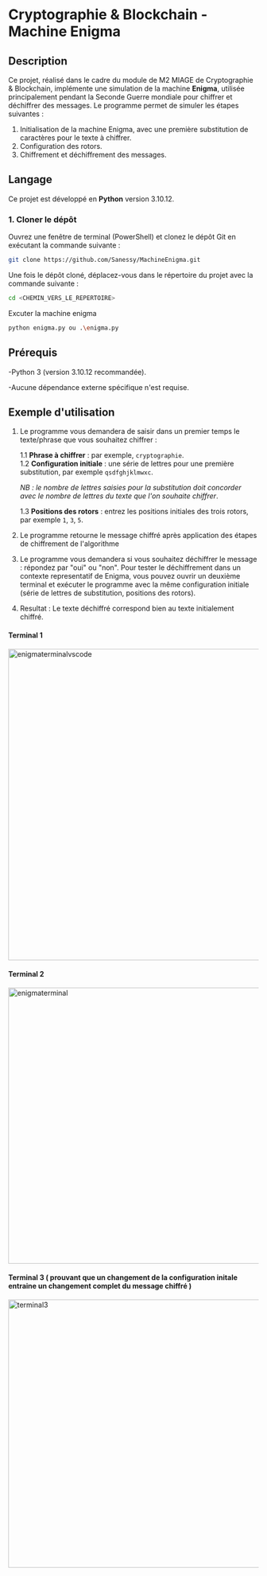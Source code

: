 # Cryptographie & Blockchain - Machine Enigma

## Description

Ce projet, réalisé dans le cadre du module de M2 MIAGE de Cryptographie & Blockchain, implémente une simulation de la machine **Enigma**, utilisée principalement pendant la Seconde Guerre mondiale pour chiffrer et déchiffrer des messages. Le programme permet de simuler les étapes suivantes :

1. Initialisation de la machine Enigma, avec une première substitution de caractères pour le texte à chiffrer.
2. Configuration des rotors.
3. Chiffrement et déchiffrement des messages.

## Langage

Ce projet est développé en **Python** version 3.10.12.


### 1. Cloner le dépôt

Ouvrez une fenêtre de terminal (PowerShell) et clonez le dépôt Git en exécutant la commande suivante :

```bash
git clone https://github.com/Sanessy/MachineEnigma.git
```

Une fois le dépôt cloné, déplacez-vous dans le répertoire du projet avec la commande suivante :

```bash
cd <CHEMIN_VERS_LE_REPERTOIRE>
```

Excuter la machine enigma

```bash
python enigma.py ou .\enigma.py

```
## Prérequis

-Python 3 (version 3.10.12 recommandée).

-Aucune dépendance externe spécifique n'est requise.
  
## Exemple d'utilisation

1. Le programme vous demandera de saisir dans un premier temps le texte/phrase que vous souhaitez chiffrer :

    1.1 **Phrase à chiffrer** : par exemple, `cryptographie`.  
    1.2 **Configuration initiale** : une série de lettres pour une première substitution, par exemple `qsdfghjklmwxc`.  
    
    _NB : le nombre de lettres saisies pour la substitution doit concorder avec le nombre de lettres du texte que l'on souhaite chiffrer_.
    
    1.3 **Positions des rotors** : entrez les positions initiales des trois rotors, par exemple `1`, `3`, `5`.

2. Le programme retourne le message chiffré après application des étapes de chiffrement de l'algorithme
   
4. Le programme vous demandera si vous souhaitez déchiffrer le message : répondez par "oui" ou "non".
Pour tester le déchiffrement dans un contexte representatif de Enigma, vous pouvez ouvrir un deuxième terminal et exécuter le programme avec la même configuration initiale (série de lettres de substitution, positions des rotors).

6. Resultat : Le texte déchiffré correspond bien au texte initialement chiffré.
   

#### Terminal 1 
<img width="626" alt="enigmaterminalvscode" src="https://github.com/user-attachments/assets/25f741cb-c738-4a08-aaaa-5e83c80b380c">

#### Terminal 2
<img width="555" alt="enigmaterminal" src="https://github.com/user-attachments/assets/e15cfc26-5aa4-4d59-9f5a-63bf8077e1d3">

#### Terminal 3 ( prouvant que un changement de la configuration initale entraine un changement complet du message chiffré ) 
<img width="539" alt="terminal3" src="https://github.com/user-attachments/assets/3b439529-59da-4cfa-b81c-53f435db7304">



